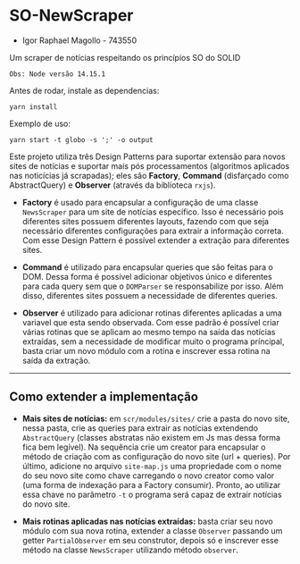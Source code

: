 # SO-NewScraper

- Igor Raphael Magollo - 743550

Um scraper de notícias respeitando os princípios SO do SOLID

`Obs: Node versão 14.15.1`

Antes de rodar, instale as dependencias:

```
yarn install
```

Exemplo de uso:
```
yarn start -t globo -s ';' -o output
```

Este projeto utiliza três Design Patterns para suportar extensão para novos sites de notícias e suportar mais pós processamentos (algoritmos aplicados nas noticícias já scrapadas); eles são **Factory**, **Command** (disfarçado como AbstractQuery) e **Observer** (através da biblioteca ```rxjs```).

- **Factory** é usado para encapsular a configuração de uma classe ```NewsScraper``` para um site de notícias específico. Isso é necessário pois diferentes sites possuem diferentes layouts, fazendo com que seja necessário diferentes configurações para extrair a informação correta. Com esse Design Pattern é possível extender a extração para diferentes sites.

- **Command** é utilizado para encapsular queries que são feitas para o DOM. Dessa forma é possível adicionar objetivos único e diferentes para cada query sem que o ```DOMParser``` se responsabilize por isso. Além disso, diferentes sites possuem a necessidade de diferentes queries.

- **Observer** é utilizado para adicionar rotinas diferentes aplicadas a uma variavel que esta sendo observada. Com esse padrão é possível criar várias rotinas que se aplicam ao mesmo tempo na saída das notícias extraídas, sem a necessidade de modificar muito o programa príncipal, basta criar um novo módulo com a rotina e inscrever essa rotina na saída da extração.
----

## Como extender a implementação

- **Mais sites de notícias:** em ```scr/modules/sites/``` crie a pasta do novo site, nessa pasta, crie as queries para extrair as notícias extendendo ```AbstractQuery``` (classes abstratas não existem em Js mas dessa forma fica bem legível). Na sequência crie um creator para encapsular o método de criação com as configuração do novo site (url + queries). Por último, adicione no arquivo ```site-map.js``` uma propriedade com o nome do seu novo site como chave carregando o novo creator como valor (uma forma de indexação para a Factory consumir). Pronto, ao utilizar essa chave no parâmetro ```-t``` o programa será capaz de extrair notícias do novo site.

- **Mais rotinas aplicadas nas notícias extraídas:** basta criar seu novo módulo com sua nova rotina, extender a classe ```Observer``` passando um getter ```PartialObserver``` em seu construtor, depois só e inscrever esse método na classe ```NewsScraper``` utilizando método ```observer```.